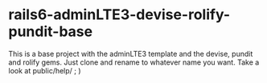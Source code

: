 # rails6-adminLTE3-devise-rolify-pundit-base
This is a base project with the adminLTE3 template and the devise, pundit and rolify gems. Just clone and rename to whatever name you want. Take a look at public/help/ ; )
